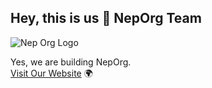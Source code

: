 ## Hey, this is us 👋 NepOrg Team

![Nep Org Logo](https://avatars.githubusercontent.com/u/108017068?s=200&v=4)

Yes, we are building NepOrg. <br/>
[Visit Our Website](https://neporganic.com) 🌍

